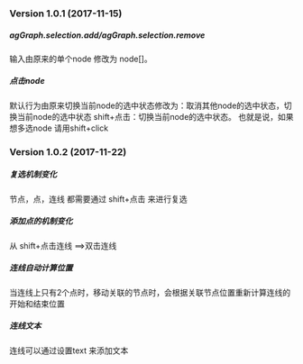 ### Version 1.0.1 (2017-11-15)

##### agGraph.selection.add/agGraph.selection.remove
输入由原来的单个node 修改为 node[]。
##### 点击node
默认行为由原来切换当前node的选中状态修改为：取消其他node的选中状态，切换当前node的选中状态
shift+点击：切换当前node的选中状态。
也就是说，如果想多选node 请用shift+click


### Version 1.0.2 (2017-11-22)

##### 复选机制变化
节点，点，连线 都需要通过 shift+点击 来进行复选
##### 添加点的机制变化
从 shift+点击连线 ==>双击连线
##### 连线自动计算位置
当连线上只有2个点时，移动关联的节点时，会根据关联节点位置重新计算连线的开始和结束位置
##### 连线文本
连线可以通过设置text 来添加文本
